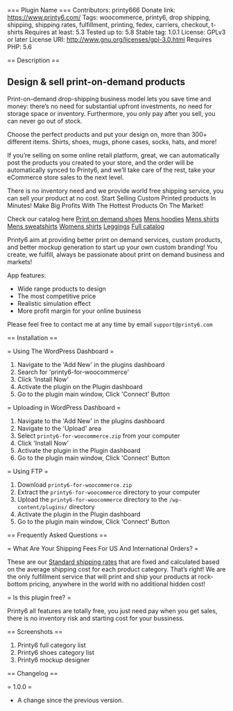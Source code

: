 === Plugin Name ===
Contributors: printy666
Donate link: https://www.printy6.com/
Tags: woocommerce, printy6, drop shipping, shipping, shipping rates, fulfillment, printing, fedex, carriers, checkout, t-shirts
Requires at least: 5.3
Tested up to: 5.8
Stable tag: 1.0.1
License: GPLv3 or later
License URI: http://www.gnu.org/licenses/gpl-3.0.html
Requires PHP: 5.6

== Description ==

## Design & sell print-on-demand products 

Print-on-demand drop-shipping business model lets you save time and money: there’s no need for substantial upfront investments, no need for storage space or inventory. Furthermore, you only pay after you sell, you can never go out of stock. 

Choose the perfect products and put your design on​, more than 300+ different items. Shirts, shoes, mugs, phone cases, socks, hats, and more!

If you’re selling on some online retail platform, great, we can automatically post the products you created to your store, and the order will be automatically synced to Printy6, and we’ll take care of the rest, take your eCommerce store sales to the next level.

There is no inventory need and we provide world free shipping service, you can sell your product at no cost. Start Selling Custom Printed products In Minutes! Make Big Profits With The Hottest Products On The Market! 

Check our catalog here 
[Print on demand shoes](https://www.printy6.com/custom/womens-shoes)
[Mens hoodies](https://www.printy6.com/custom/mens-hoodies)
[Mens shirts](https://www.printy6.com/custom/mens-all-shirt)
[Mens sweatshirts](https://www.printy6.com/custom/mens-sweatshirts)
[Womens shirts](https://www.printy6.com/custom/womens-t-shirt)
[Leggings](https://www.printy6.com/custom/womens-leggings)
[Full catalog](https://www.printy6.com/custom)


Printy6 aim at providing better print on demand services, custom products, and better mockup generation to start up your own custom branding! You create, we fulfill, always be passionate about print on demand business and markets!

App features:

*   Wide range products to design
*   The most competitive price
*   Realistic simulation effect
*   More profit margin for your online business

Please feel free to contact me at any time by email `support@printy6.com`

== Installation ==

= Using The WordPress Dashboard =

1. Navigate to the 'Add New' in the plugins dashboard
2. Search for 'printy6-for-woocommerce'
3. Click 'Install Now'
4. Activate the plugin on the Plugin dashboard
5. Go to the plugin main window, Click 'Connect' Button

= Uploading in WordPress Dashboard =

1. Navigate to the 'Add New' in the plugins dashboard
2. Navigate to the 'Upload' area
3. Select `printy6-for-woocommerce.zip` from your computer
4. Click 'Install Now'
5. Activate the plugin in the Plugin dashboard
6. Go to the plugin main window, Click 'Connect' Button
   
= Using FTP =

1. Download `printy6-for-woocommerce.zip`
2. Extract the `printy6-for-woocommerce` directory to your computer
3. Upload the `printy6-for-woocommerce` directory to the `/wp-content/plugins/` directory
4. Activate the plugin in the Plugin dashboard
5. Go to the plugin main window, Click 'Connect' Button

== Frequently Asked Questions ==

= What Are Your Shipping Fees For US And International Orders? =

These are our [Standard shipping rates](https://www.printy6.com/shipping) that are fixed and calculated based on the average shipping cost for each product category. That’s right! We are the only fulfillment service that will print and ship your products at rock-bottom pricing, anywhere in the world with no additional hidden cost!

= Is this plugin free? =

Printy6 all features are totally free, you just need pay when you get sales, there is no inventory risk and starting cost for your bussiness.

== Screenshots ==

1. Printy6 full category list
2. Printy6 shoes category list
3. Printy6 mockup designer

== Changelog ==

= 1.0.0 =
* A change since the previous version.
